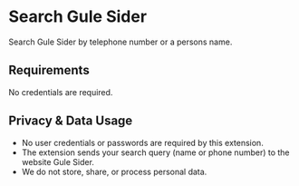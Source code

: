 # Search Gule Sider

Search Gule Sider by telephone number or a persons name.

## Requirements

No credentials are required.

## Privacy & Data Usage

- No user credentials or passwords are required by this extension.
- The extension sends your search query (name or phone number) to the website Gule Sider.
- We do not store, share, or process personal data.
